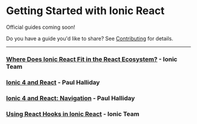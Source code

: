 # Getting Started with Ionic React

Official guides coming soon! 

Do you have a guide you'd like to share? See [Contributing](/docs/building/contributing) for details.

---
### [Where Does Ionic React Fit in the React Ecosystem?](https://blog.ionicframework.com/where-does-ionic-react-fit-in-the-react-ecosystem/) - Ionic Team

### [Ionic 4 and React](https://alligator.io/ionic/react-and-ionic/) - Paul Halliday

### [Ionic 4 and React: Navigation](https://alligator.io/ionic/ionic-4-react-navigation) - Paul Halliday

### [Using React Hooks in Ionic React](https://blog.ionicframework.com/using-react-hooks-in-an-ionic-react-app/) - Ionic Team